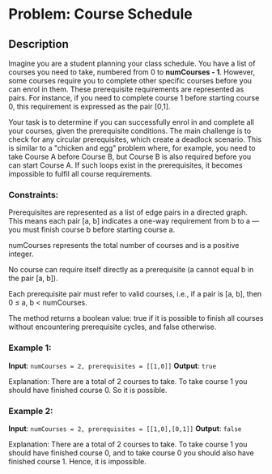 # Problem: Course Schedule

## Description

Imagine you are a student planning your class schedule. You have a list of courses you need to take, numbered from 0 to **numCourses - 1**. However, some courses require you to complete other specific courses before you can enrol in them. These prerequisite requirements are represented as pairs. For instance, if you need to complete course 1 before starting course 0, this requirement is expressed as the pair [0,1].

Your task is to determine if you can successfully enrol in and complete all your courses, given the prerequisite conditions. The main challenge is to check for any circular prerequisites, which create a deadlock scenario. This is similar to a "chicken and egg" problem where, for example, you need to take Course A before Course B, but Course B is also required before you can start Course A. If such loops exist in the prerequisites, it becomes impossible to fulfil all course requirements.


### Constraints:
Prerequisites are represented as a list of edge pairs in a directed graph. This means each pair [a, b] indicates a one-way requirement from b to a — you must finish course b before starting course a.

numCourses represents the total number of courses and is a positive integer.

No course can require itself directly as a prerequisite (a cannot equal b in the pair [a, b]).

Each prerequisite pair must refer to valid courses, i.e., if a pair is [a, b], then 0 ≤ a, b < numCourses.

The method returns a boolean value: true if it is possible to finish all courses without encountering prerequisite cycles, and false otherwise.


### Example 1:

**Input**: `numCourses = 2, prerequisites = [[1,0]]`
**Output**: `true`

Explanation: There are a total of 2 courses to take. To take course 1 you should have finished course 0. So it is possible.


### Example 2:

**Input**: `numCourses = 2, prerequisites = [[1,0],[0,1]]`
**Output**: `false`

Explanation: There are a total of 2 courses to take. To take course 1 you should have finished course 0, and to take course 0 you should also have finished course 1. Hence, it is impossible.

